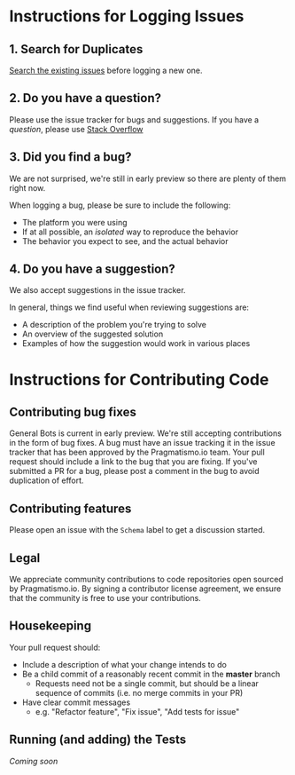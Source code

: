 # Instructions for Logging Issues

## 1. Search for Duplicates

[Search the existing issues](https://github.com/pragmatismo-io/BotServer/issues) before logging a new one.

## 2. Do you have a question?

Please use the issue tracker for bugs and suggestions.
If you have a *question*, please use [Stack Overflow](https://stackoverflow.com/questions/tagged/botserver)

## 3. Did you find a bug?

We are not surprised, we're still in early preview so there are plenty of them right now.

When logging a bug, please be sure to include the following:
 * The platform you were using
 * If at all possible, an *isolated* way to reproduce the behavior
 * The behavior you expect to see, and the actual behavior

## 4. Do you have a suggestion?

We also accept suggestions in the issue tracker. 


In general, things we find useful when reviewing suggestions are:
* A description of the problem you're trying to solve
* An overview of the suggested solution
* Examples of how the suggestion would work in various places


# Instructions for Contributing Code

## Contributing bug fixes

General Bots is current in early preview. We're still accepting contributions in the form of bug fixes. 
A bug must have an issue tracking it in the issue tracker that has been approved by the Pragmatismo.io team. Your pull request should include a link to the bug that you are fixing. If you've submitted a PR for a bug, please post a comment in the bug to avoid duplication of effort.

## Contributing features

Please open an issue with the `Schema` label to get a discussion started.

## Legal

We appreciate community contributions to code repositories open sourced by Pragmatismo.io. By signing a contributor license agreement, we ensure that the community is free to use your contributions. 

## Housekeeping

Your pull request should: 

* Include a description of what your change intends to do
* Be a child commit of a reasonably recent commit in the **master** branch 
    * Requests need not be a single commit, but should be a linear sequence of commits (i.e. no merge commits in your PR)
* Have clear commit messages 
    * e.g. "Refactor feature", "Fix issue", "Add tests for issue"

## Running (and adding) the Tests

*Coming soon*
